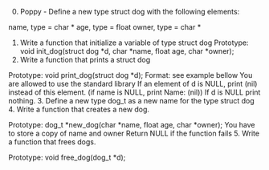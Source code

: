 0. Poppy - Define a new type struct dog with the following elements:

name, type = char *
age, type = float
owner, type = char *
1. Write a function that initialize a variable of type struct dog
Prototype: void init_dog(struct dog *d, char *name, float age, char *owner);
2. Write a function that prints a struct dog

Prototype: void print_dog(struct dog *d);
Format: see example bellow
You are allowed to use the standard library
If an element of d is NULL, print (nil) instead of this element. (if name is NULL, print Name: (nil))
If d is NULL print nothing.
3. Define a new type dog_t as a new name for the type struct dog
4. Write a function that creates a new dog.

Prototype: dog_t *new_dog(char *name, float age, char *owner);
You have to store a copy of name and owner
Return NULL if the function fails
5. Write a function that frees dogs.

Prototype: void free_dog(dog_t *d);
